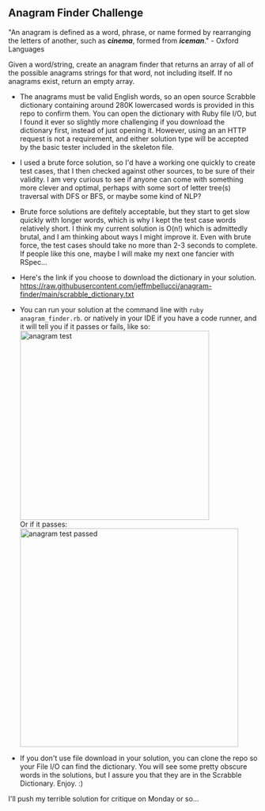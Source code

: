 ## Anagram Finder Challenge

"An anagram is defined as a word, phrase, or name formed by rearranging the letters of another, such as **_cinema_**, formed from **_iceman_**." - Oxford Languages  

Given a word/string, create an anagram finder that returns an array of all of the possible anagrams strings for that word, not including itself.  If no anagrams exist, return an empty array.

- The anagrams must be valid English words, so an open source Scrabble dictionary containing around 280K lowercased words is provided in this repo to confirm them.  You can open the dictionary with Ruby file I/O, but I found it ever so slightly more challenging if you download the dictionary first, instead of just opening it.  However, using an an HTTP request is not a requirement, and either solution type will be accepted by the basic tester included in the skeleton file.

- I used a brute force solution, so I'd have a working one quickly to create test cases, that I then checked against other sources, to be sure of their validity.  I am very curious to see if anyone can come with something more clever and optimal, perhaps with some sort of letter tree(s) traversal with DFS or BFS, or maybe some kind of NLP?

- Brute force solutions are defitely acceptable, but they start to get slow quickly with longer words, which is why I kept the test case words relatively short.  I think my current solution is O(n!) which is admittedly brutal, and I am thinking about ways I might improve it. Even with brute force, the test cases should take no more than 2-3 seconds to complete. If people like this one, maybe I will make my next one fancier with RSpec...

- Here's the link if you choose to download the dictionary in your solution.
https://raw.githubusercontent.com/jeffmbellucci/anagram-finder/main/scrabble_dictionary.txt

- You can run your solution at the command line with `ruby anagram_finder.rb`. or natively in your IDE if you have a code runner, and it will tell you if it passes or fails, like so:<br/><img width="382" alt="anagram test" src="https://github.com/jeffmbellucci/anagram-finder/assets/5009669/d505308a-eb67-4881-b27f-ade164faaf19"><br/>
Or if it passes: <br/><img width="441" alt="anagram test passed" src="https://github.com/jeffmbellucci/anagram-finder/assets/5009669/0e92d65e-b72b-485b-86d3-0ba06ce04c1d">

- If you don't use file download in your solution, you can clone the repo so your File I/O can find the dictionary. You will see some pretty obscure words in the solutions, but I assure you that they are in the Scrabble Dictionary.  Enjoy. :)

I'll push my terrible solution for critique on Monday or so...

